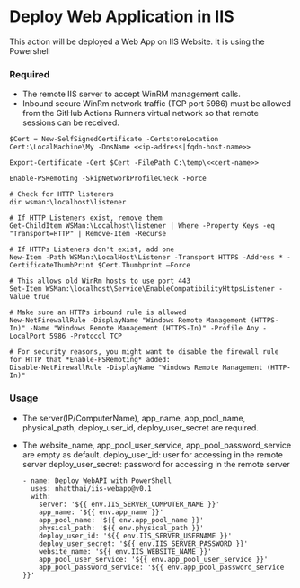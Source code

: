 # Deploy Web Application in IIS
This action will be deployed a Web App on IIS Website. It is using the Powershell

### Required
+ The remote IIS server to accept WinRM management calls.
+ Inbound secure WinRm network traffic (TCP port 5986) must be allowed from the GitHub Actions Runners virtual network so that remote sessions can be received.

```
$Cert = New-SelfSignedCertificate -CertstoreLocation Cert:\LocalMachine\My -DnsName <<ip-address|fqdn-host-name>>

Export-Certificate -Cert $Cert -FilePath C:\temp\<<cert-name>>

Enable-PSRemoting -SkipNetworkProfileCheck -Force

# Check for HTTP listeners
dir wsman:\localhost\listener

# If HTTP Listeners exist, remove them
Get-ChildItem WSMan:\Localhost\listener | Where -Property Keys -eq "Transport=HTTP" | Remove-Item -Recurse

# If HTTPs Listeners don't exist, add one
New-Item -Path WSMan:\LocalHost\Listener -Transport HTTPS -Address * -CertificateThumbPrint $Cert.Thumbprint –Force

# This allows old WinRm hosts to use port 443
Set-Item WSMan:\localhost\Service\EnableCompatibilityHttpsListener -Value true

# Make sure an HTTPs inbound rule is allowed
New-NetFirewallRule -DisplayName "Windows Remote Management (HTTPS-In)" -Name "Windows Remote Management (HTTPS-In)" -Profile Any -LocalPort 5986 -Protocol TCP

# For security reasons, you might want to disable the firewall rule for HTTP that *Enable-PSRemoting* added:
Disable-NetFirewallRule -DisplayName "Windows Remote Management (HTTP-In)"
```

### Usage
+ The server(IP/ComputerName), app_name, app_pool_name, physical_path, deploy_user_id, deploy_user_secret are required.
+ The website_name, app_pool_user_service, app_pool_password_service are empty as default.
  deploy_user_id: user for accessing in the remote server
  deploy_user_secret: password for accessing in the remote server

  ```
  - name: Deploy WebAPI with PowerShell
    uses: nhatthai/iis-webapp@v0.1
    with:
      server: '${{ env.IIS_SERVER_COMPUTER_NAME }}'
      app_name: '${{ env.app_name }}'
      app_pool_name: '${{ env.app_pool_name }}'
      physical_path: '${{ env.physical_path }}'
      deploy_user_id: '${{ env.IIS_SERVER_USERNAME }}'
      deploy_user_secret: '${{ env.IIS_SERVER_PASSWORD }}'
      website_name: '${{ env.IIS_WEBSITE_NAME }}'
      app_pool_user_service: '${{ env.app_pool_user_service }}'
      app_pool_password_service: '${{ env.app_pool_password_service }}'
  ```
